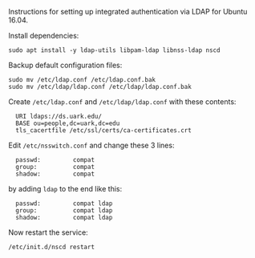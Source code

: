 Instructions for setting up integrated authentication via LDAP for Ubuntu 16.04.

Install dependencies:

    sudo apt install -y ldap-utils libpam-ldap libnss-ldap nscd

Backup default configuration files:

    sudo mv /etc/ldap.conf /etc/ldap.conf.bak
    sudo mv /etc/ldap/ldap.conf /etc/ldap/ldap.conf.bak

Create `/etc/ldap.conf` and `/etc/ldap/ldap.conf` with these contents:

      URI ldaps://ds.uark.edu/
      BASE ou=people,dc=uark,dc=edu
      tls_cacertfile /etc/ssl/certs/ca-certificates.crt

Edit `/etc/nsswitch.conf` and change these 3 lines:

      passwd:         compat
      group:          compat
      shadow:         compat

by adding `ldap` to the end like this:

      passwd:         compat ldap
      group:          compat ldap
      shadow:         compat ldap

Now restart the service:

    /etc/init.d/nscd restart

